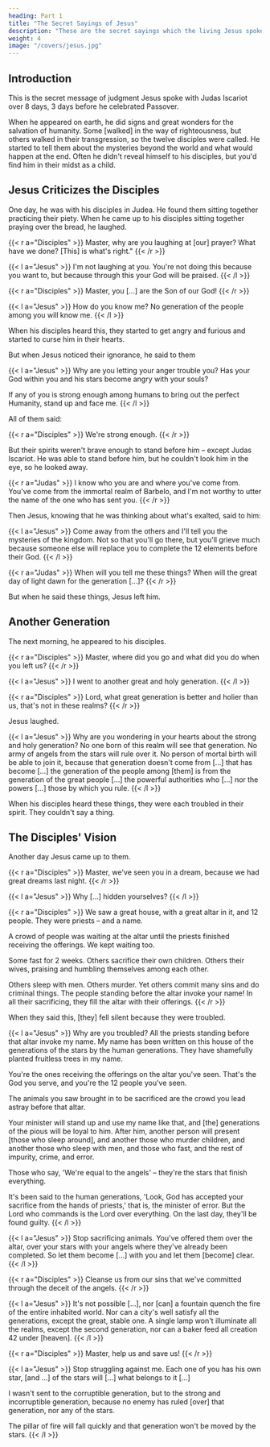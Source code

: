 ```yaml
---
heading: Part 1
title: "The Secret Sayings of Jesus" 
description: "These are the secret sayings which the living Jesus spoke and which Didymos Judas Thomas wrote down."
weight: 4
image: "/covers/jesus.jpg"
---
```



## Introduction

This is the secret message of judgment Jesus spoke with Judas Iscariot over 8 days, 3 days before he celebrated Passover.

When he appeared on earth, he did signs and great wonders for the salvation of humanity. Some [walked] in the way of righteousness, but others walked in their transgression, so the twelve disciples were called. He started to tell them about the mysteries beyond the world and what would happen at the end. Often he didn't reveal himself to his disciples, but you'd find him in their midst as a child.

 

## Jesus Criticizes the Disciples

One day, he was with his disciples in Judea. He found them sitting together practicing their piety. When he came up to his disciples sitting together praying over the bread, he laughed.

{{< r a="Disciples" >}}
Master, why are you laughing at [our] prayer? What have we done? [This] is what's right."
{{< /r >}}

{{< l a="Jesus" >}}
I'm not laughing at you. You're not doing this because you want to, but because through this your God will be praised.
{{< /l >}}

{{< r a="Disciples" >}}
Master, you […] are the Son of our God!
{{< /r >}}

{{< l a="Jesus" >}}
How do you know me? No generation of the people among you will know me.
{{< /l >}}

When his disciples heard this, they started to get angry and furious and started to curse him in their hearts.

But when Jesus noticed their ignorance, he said to them

{{< l a="Jesus" >}}
Why are you letting your anger trouble you? Has your God within you and his stars become angry with your souls? 

If any of you is strong enough among humans to bring out the perfect Humanity, stand up and face me.
{{< /l >}}


All of them said:

{{< r a="Disciples" >}}
We're strong enough.
{{< /r >}}

But their spirits weren't brave enough to stand before him – except Judas Iscariot. He was able to stand before him, but he couldn't look him in the eye, so he looked away.


{{< r a="Judas" >}}
I know who you are and where you've come from. You've come from the immortal realm of Barbelo, and I'm not worthy to utter the name of the one who has sent you.
{{< /r >}}


Then Jesus, knowing that he was thinking about what's exalted, said to him:

{{< l a="Jesus" >}}
Come away from the others and I'll tell you the mysteries of the kingdom. Not so that you'll go there, but you'll grieve much because someone else will replace you to complete the 12 elements before their God.
{{< /l >}}

{{< r a="Judas" >}}
When will you tell me these things? When will the great day of light dawn for the generation […]?
{{< /r >}}

But when he said these things, Jesus left him.
 

## Another Generation

The next morning, he appeared to his disciples.

{{< r a="Disciples" >}}
Master, where did you go and what did you do when you left us?
{{< /r >}}

{{< l a="Jesus" >}}
I went to another great and holy generation.
{{< /l >}}

{{< r a="Disciples" >}}
Lord, what great generation is better and holier than us, that's not in these realms?
{{< /r >}}

Jesus laughed.

{{< l a="Jesus" >}}
Why are you wondering in your hearts about the strong and holy generation? No one born of this realm will see that generation. No army of angels from the stars will rule over it. No person of mortal birth will be able to join it, because that generation doesn't come from […] that has become […] the generation of the people among [them] is from the generation of the great people […] the powerful authorities who […] nor the powers […] those by which you rule.
{{< /l >}}

When his disciples heard these things, they were each troubled in their spirit. They couldn't say a thing.

 
## The Disciples' Vision

Another day Jesus came up to them.

{{< r a="Disciples" >}}
Master, we've seen you in a dream, because we had great dreams last night.
{{< /r >}}

{{< l a="Jesus" >}}
Why […] hidden yourselves?
{{< /l >}}


{{< r a="Disciples" >}}
We saw a great house, with a great altar in it, and 12 people. They were priests – and a name. 

A crowd of people was waiting at the altar until the priests finished receiving the offerings. We kept waiting too.

Some fast for 2 weeks. Others sacrifice their own children. Others their wives, praising and humbling themselves among each other. 

Others sleep with men. Others murder. Yet others commit many sins and do criminal things. The people standing before the altar invoke your name! In all their sacrificing, they fill the altar with their offerings.
{{< /r >}}


When they said this, [they] fell silent because they were troubled.

{{< l a="Jesus" >}}
Why are you troubled? All the priests standing before that altar invoke my name. My name has been written on this house of the generations of the stars by the human generations. They have shamefully planted fruitless trees in my name.

You're the ones receiving the offerings on the altar you've seen. That's the God you serve, and you're the 12 people you've seen.

The animals you saw brought in to be sacrificed are the crowd you lead astray before that altar.

Your minister will stand up and use my name like that, and [the] generations of the pious will be loyal to him. After him, another person will present [those who sleep around], and another those who murder children, and another those who sleep with men, and those who fast, and the rest of impurity, crime, and error.

Those who say, 'We're equal to the angels' – they're the stars that finish everything. 

It's been said to the human generations, 'Look, God has accepted your sacrifice from the hands of priests,' that is, the minister of error. But the Lord who commands is the Lord over everything. On the last day, they'll be found guilty.
{{< /l >}}


{{< l a="Jesus" >}}
Stop sacrificing animals. You've offered them over the altar, over your stars with your angels where they've already been completed. So let them become […] with you and let them [become] clear.
{{< /l >}}


{{< r a="Disciples" >}}
Cleanse us from our sins that we've committed through the deceit of the angels.
{{< /r >}}

{{< l a="Jesus" >}}
It's not possible […], nor [can] a fountain quench the fire of the entire inhabited world. Nor can a city's well satisfy all the generations, except the great, stable one. A single lamp won't illuminate all the realms, except the second generation, nor can a baker feed all creation 42 under [heaven].
{{< /l >}}

{{< r a="Disciples" >}}
Master, help us and save us!
{{< /r >}}

{{< l a="Jesus" >}}
Stop struggling against me. Each one of you has his own star, [and …] of the stars will […] what belongs to it […] 

I wasn't sent to the corruptible generation, but to the strong and incorruptible generation, because no enemy has ruled [over] that generation, nor any of the stars. 

The pillar of fire will fall quickly and that generation won't be moved by the stars.
{{< /l >}}
